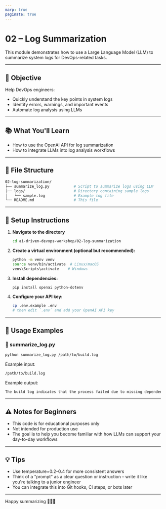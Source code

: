 ```yaml
---
marp: true
paginate: true
---
```


# 02 – Log Summarization

This module demonstrates how to use a Large Language Model (LLM) to summarize system logs for DevOps-related tasks.

---

## 🎯 Objective

Help DevOps engineers:

- Quickly understand the key points in system logs
- Identify errors, warnings, and important events
- Automate log analysis using LLMs

---

## 📚 What You'll Learn

- How to use the OpenAI API for log summarization
- How to integrate LLMs into log analysis workflows

---

## 📁 File Structure

```bash
02-log-summarization/
├── summarize_log.py           # Script to summarize logs using LLM
├── logs/                      # Directory containing sample logs
│   └── sample.log             # Example log file
└── README.md                  # This file
```

---

## 🔧 Setup Instructions

1. **Navigate to the directory**

    ```bash
    cd ai-driven-devops-workshop/02-log-summarization
    ```

2. **Create a virtual environment (optional but recommended):**

    ```bash
    python -m venv venv
    source venv/bin/activate  # Linux/macOS
    venv\Scripts\activate    # Windows
    ```

3. **Install dependencies:**

    ```bash
    pip install openai python-dotenv
    ```

4. **Configure your API key:**

    ```bash
    cp .env.example .env
    # then edit `.env` and add your OpenAI API key
    ```

---

## 🚀 Usage Examples

### 🔹 summarize_log.py

```bash
python summarize_log.py /path/to/build.log
```

Example input:

```bash
/path/to/build.log
```

Example output:

```bash
The build log indicates that the process failed due to missing dependencies in step 3. Consider reviewing the dependency installation step.
```

---

## ⚠️ Notes for Beginners

- This code is for educational purposes only
- Not intended for production use
- The goal is to help you become familiar with how LLMs can support your day-to-day workflows

---

## 💡 Tips

- Use temperature=0.2–0.4 for more consistent answers
- Think of a "prompt" as a clear question or instruction – write it like you're talking to a junior engineer
- You can integrate this into Git hooks, CI steps, or bots later

---

Happy summarizing 👨‍💻🤖
